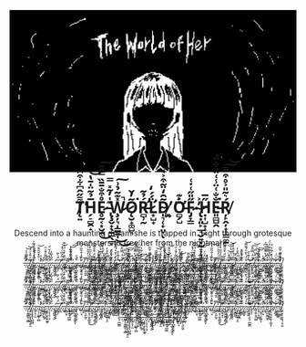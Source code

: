<p align="center">
  <img src="https://github.com/SwitchyCZ/the_world_of_her/blob/main/banners.gif?raw=true" alt="Game Logo"/>
</p>

<h1 align="center">T̸̨͍͌̋̂͆͋͒̑̕H̵̗̠̻̯̝̅̉̃̈̍̄̔͝E̷̥̰͔͙̮̯̊͒̐̄̄̏̿̂̃͜͠ ̵̢̧̬̟̖̱̲̖̲̞͊̍̓͂̽̿W̷̧̦͉̩͇̳̩̽͊͂̉͗̚͜͜͠Ǫ̷̮̟͚̺͉̃̓̌͘Ŕ̵̛̻̹̰̉͂L̷̛͙̺̟̈́́̒D̴̩͉̜̟̤̞̃̑̒̈͂͒͐͑̕͝ͅ ̷͓͍̈́Ơ̵̻̗̺͐͊F̷̡̞͇̋̎̋͑̇͑ ̴̢͙͈̙̲̘̮͍̣̰̓͐Ḥ̷͎̺̟͎̝̋̅E̵͈̻̺̭̐̐͑̈̾͑̈́͋̈́͘Ŗ̸̙̭̦̟͎͇̼̱́͛͂̎͐̊͒̿͠͝</h1>

<p align="center">
  Descend into a haunting dream she is trapped in. Fight through grotesque monsters to free her from the nightmare. <br/> <br/>
.̶̛̦̋̑̿̍̾͝͝.̶̨̨̱͈̳͉̩̻́͆͊.̸̧̡̛̼̦̞͓͖̹̟̯͆̓̎̾̈́.̸̰͓̖̥̥̖̺͖̤͆.̵̢̨̞̦̯̈́̍͐͒͊̆.̷̧̀͒̒́͐̍͋͌͐.̵̘͎̣͚̲̜̻̇̇̐̽̑̑̂̑͝.̴̛̬͕̖͓͛̽̍̕.̴͚̲̞͕͉̈́̕.̷̨̲̳͉̺̪̋̏̅̃̓̄̍̑.̵͕͙̹̞̜̟͚̥̽͂̌.̷̨͔͔͉̣̘̾͒́̎̍̌̈́͘.̷͕̈́̔̎̓.̶̢̫̪̭͔̮̀͛.̵̛͚̱̠̼̙͓.̵̨̡͎̆̈́̀̃.̸͓̪̋.̷̛̦̐̈̃̌͆̈̔̽͝.̵͖̟͒̏̐̓͛̈́̓͊.̸͕̻̬̜̄͝.̵̢̢͍̘̲̫̳̒̐.̶͖̲̺̗̑̓̃͂̓͋̚͝͠͠.̷͈͈̼́̓͒́͊̏̔.̴͍̪̣͖̖̭̼̭̞́.̴̡̢̪͓̩̮̈͗.̵̢̀̐̄.̵̛̱̠̤̘̈̈́̒̐̏̏̒͝.̸̮͙̀̍̄̚.̷͚̠̖͈̰̱̈̊.̶͚̣̓͌͑̒̀̀͑͒.̸̡̥̟̹̬͈͖̭͛͛̎̒̋̅͛̾̈́̍͜.̵̨̻̭̝͌̃̇̕ͅ.̶̢̯̤̭͖͎̪̥̄͐̌̈́͒̐͌̏ͅ.̴̮̪͎̘̳̟̠̞̍͘.̴̡͊̅̑̽̈̕͝.̶̪̮͙̻͓̪̌̄̆̈́͗͛̀̅̋͝.̷̡̬̖̞͓̌͒́̔͐̂̍̒̄.̸̭̝̳͈̐̽͛̃̚͜.̵̧̙͍̰̬̜̝̤̔̏̈́̂̊̓.̴̮̜̙̠͙̤̆̉͛.̵̡̺͇̜̐͊̇̐̈́.̷̧̠͇̬̃̊́̍̐͐.̷̩̰̽̍́̀̆͛́͌͌͝.̴̨̗̝̯̋̓͊̍̎.̴̡̧̟̹̯̖̦̪̰̳̕͝.̶̡̧̜̽͛̈́̿̋̌̚͠͝.̸̗͑̆̈́̀̈́.̶̡̩͍̯̭̫̺̂͋̈͋̀̉͘.̷̨̨̛̣̝̝̻͛̿̄͊̂̌̕͠.̴̜̮̘̹̞̼͈̉́͗̀͗̕͝ͅ.̴̝̞̣̠̓̂̀͘̚͘.̶̝̞̾̈́̔͒̽̔͆́.̴̛͍̪̼̰̼̫̝̌̓̃̉̿̄͌̀.̶̧̡͓̣͚̙̾̍͋̐̊͒̓̈́͘.̷̡̧̤̘͉͓̹̼̫̝̇̅̾̽͗̃̔̈́̕.̴̡͒.̴̦͍̻̭͊͐̈́̕.̵͔̻̬̳͇̂̇͗.̴̢̢̛͚̦͎̗̊̎̾͂̕̕.̸̧̠͉̹̞̞̖͕̹͈́̂̏͂̋͗̃̃̚  .̶̛̦̋̑̿̍̾͝͝.̶̨̨̱͈̳͉̩̻́͆͊.̸̧̡̛̼̦̞͓͖̹̟̯͆̓̎̾̈́.̸̰͓̖̥̥̖̺͖̤͆.̵̢̨̞̦̯̈́̍͐͒͊̆.̷̧̀͒̒́͐̍͋͌͐.̵̘͎̣͚̲̜̻̇̇̐̽̑̑̂̑͝.̴̛̬͕̖͓͛̽̍̕.̴͚̲̞͕͉̈́̕.̷̨̲̳͉̺̪̋̏̅̃̓̄̍̑.̵͕͙̹̞̜̟͚̥̽͂̌.̷̨͔͔͉̣̘̾͒́̎̍̌̈́͘.̷͕̈́̔̎̓.̶̢̫̪̭͔̮̀͛.̵̛͚̱̠̼̙͓.̵̨̡͎̆̈́̀̃.̸͓̪̋.̷̛̦̐̈̃̌͆̈̔̽͝.̵͖̟͒̏̐̓͛̈́̓͊.̸͕̻̬̜̄͝.̵̢̢͍̘̲̫̳̒̐.̶͖̲̺̗̑̓̃͂̓͋̚͝͠͠.̷͈͈̼́̓͒́͊̏̔.̴͍̪̣͖̖̭̼̭̞́.̴̡̢̪͓̩̮̈͗.̵̢̀̐̄.̵̛̱̠̤̘̈̈́̒̐̏̏̒͝.̸̮͙̀̍̄̚.̷͚̠̖͈̰̱̈̊.̶͚̣̓͌͑̒̀̀͑͒.̸̡̥̟̹̬͈͖̭͛͛̎̒̋̅͛̾̈́̍͜.̵̨̻̭̝͌̃̇̕ͅ.̶̢̯̤̭͖͎̪̥̄͐̌̈́͒̐͌̏ͅ.̴̮̪͎̘̳̟̠̞̍͘.̴̡͊̅̑̽̈̕͝.̶̪̮͙̻͓̪̌̄̆̈́͗͛̀̅̋͝.̷̡̬̖̞͓̌͒́̔͐̂̍̒̄.̸̭̝̳͈̐̽͛̃̚͜.̵̧̙͍̰̬̜̝̤̔̏̈́̂̊̓.̴̮̜̙̠͙̤̆̉͛.̵̡̺͇̜̐͊̇̐̈́.̷̧̠͇̬̃̊́̍̐͐.̷̩̰̽̍́̀̆͛́͌͌͝.̴̨̗̝̯̋̓͊̍̎.̴̡̧̟̹̯̖̦̪̰̳̕͝.̶̡̧̜̽͛̈́̿̋̌̚͠͝.̸̗͑̆̈́̀̈́.̶̡̩͍̯̭̫̺̂͋̈͋̀̉͘.̷̨̨̛̣̝̝̻͛̿̄͊̂̌̕͠.̴̜̮̘̹̞̼͈̉́͗̀͗̕͝ͅ.̴̝̞̣̠̓̂̀͘̚͘.̶̝̞̾̈́̔͒̽̔͆́.̴̛͍̪̼̰̼̫̝̌̓̃̉̿̄͌̀.̶̧̡͓̣͚̙̾̍͋̐̊͒̓̈́͘.̷̡̧̤̘͉͓̹̼̫̝̇̅̾̽͗̃̔̈́̕.̴̡͒.̴̦͍̻̭͊͐̈́̕.̵͔̻̬̳͇̂̇͗.̴̢̢̛͚̦͎̗̊̎̾͂̕̕.̸̧̠͉̹̞̞̖͕̹͈́̂̏͂̋͗̃̃̚  .̶̛̦̋̑̿̍̾͝͝.̶̨̨̱͈̳͉̩̻́͆͊.̸̧̡̛̼̦̞͓͖̹̟̯͆̓̎̾̈́.̸̰͓̖̥̥̖̺͖̤͆.̵̢̨̞̦̯̈́̍͐͒͊̆.̷̧̀͒̒́͐̍͋͌͐.̵̘͎̣͚̲̜̻̇̇̐̽̑̑̂̑͝.̴̛̬͕̖͓͛̽̍̕.̴͚̲̞͕͉̈́̕.̷̨̲̳͉̺̪̋̏̅̃̓̄̍̑.̵͕͙̹̞̜̟͚̥̽͂̌.̷̨͔͔͉̣̘̾͒́̎̍̌̈́͘.̷͕̈́̔̎̓.̶̢̫̪̭͔̮̀͛.̵̛͚̱̠̼̙͓.̵̨̡͎̆̈́̀̃.̸͓̪̋.̷̛̦̐̈̃̌͆̈̔̽͝.̵͖̟͒̏̐̓͛̈́̓͊.̸͕̻̬̜̄͝.̵̢̢͍̘̲̫̳̒̐.̶͖̲̺̗̑̓̃͂̓͋̚͝͠͠.̷͈͈̼́̓͒́͊̏̔.̴͍̪̣͖̖̭̼̭̞́.̴̡̢̪͓̩̮̈͗.̵̢̀̐̄.̵̛̱̠̤̘̈̈́̒̐̏̏̒͝.̸̮͙̀̍̄̚.̷͚̠̖͈̰̱̈̊.̶͚̣̓͌͑̒̀̀͑͒.̸̡̥̟̹̬͈͖̭͛͛̎̒̋̅͛̾̈́̍͜.̵̨̻̭̝͌̃̇̕ͅ.̶̢̯̤̭͖͎̪̥̄͐̌̈́͒̐͌̏ͅ.̴̮̪͎̘̳̟̠̞̍͘.̴̡͊̅̑̽̈̕͝.̶̪̮͙̻͓̪̌̄̆̈́͗͛̀̅̋͝.̷̡̬̖̞͓̌͒́̔͐̂̍̒̄.̸̭̝̳͈̐̽͛̃̚͜.̵̧̙͍̰̬̜̝̤̔̏̈́̂̊̓.̴̮̜̙̠͙̤̆̉͛.̵̡̺͇̜̐͊̇̐̈́.̷̧̠͇̬̃̊́̍̐͐.̷̩̰̽̍́̀̆͛́͌͌͝.̴̨̗̝̯̋̓͊̍̎.̴̡̧̟̹̯̖̦̪̰̳̕͝.̶̡̧̜̽͛̈́̿̋̌̚͠͝.̸̗͑̆̈́̀̈́.̶̡̩͍̯̭̫̺̂͋̈͋̀̉͘.̷̨̨̛̣̝̝̻͛̿̄͊̂̌̕͠.̴̜̮̘̹̞̼͈̉́͗̀͗̕͝ͅ.̴̝̞̣̠̓̂̀͘̚͘.̶̝̞̾̈́̔͒̽̔͆́.̴̛͍̪̼̰̼̫̝̌̓̃̉̿̄͌̀.̶̧̡͓̣͚̙̾̍͋̐̊͒̓̈́͘.̷̡̧̤̘͉͓̹̼̫̝̇̅̾̽͗̃̔̈́̕.̴̡͒.̴̦͍̻̭͊͐̈́̕.̵͔̻̬̳͇̂̇͗.̴̢̢̛͚̦͎̗̊̎̾͂̕̕.̸̧̠͉̹̞̞̖͕̹͈́̂̏͂̋͗̃̃̚  <br/>
.̶̛̦̋̑̿̍̾͝͝.̶̨̨̱͈̳͉̩̻́͆͊.̸̧̡̛̼̦̞͓͖̹̟̯͆̓̎̾̈́.̸̰͓̖̥̥̖̺͖̤͆.̵̢̨̞̦̯̈́̍͐͒͊̆.̷̧̀͒̒́͐̍͋͌͐.̵̘͎̣͚̲̜̻̇̇̐̽̑̑̂̑͝.̴̛̬͕̖͓͛̽̍̕.̴͚̲̞͕͉̈́̕.̷̨̲̳͉̺̪̋̏̅̃̓̄̍̑.̵͕͙̹̞̜̟͚̥̽͂̌.̷̨͔͔͉̣̘̾͒́̎̍̌̈́͘.̷͕̈́̔̎̓.̶̢̫̪̭͔̮̀͛.̵̛͚̱̠̼̙͓.̵̨̡͎̆̈́̀̃.̸͓̪̋.̷̛̦̐̈̃̌͆̈̔̽͝.̵͖̟͒̏̐̓͛̈́̓͊.̸͕̻̬̜̄͝.̵̢̢͍̘̲̫̳̒̐.̶͖̲̺̗̑̓̃͂̓͋̚͝͠͠.̷͈͈̼́̓͒́͊̏̔.̴͍̪̣͖̖̭̼̭̞́.̴̡̢̪͓̩̮̈͗.̵̢̀̐̄.̵̛̱̠̤̘̈̈́̒̐̏̏̒͝.̸̮͙̀̍̄̚.̷͚̠̖͈̰̱̈̊.̶͚̣̓͌͑̒̀̀͑͒.̸̡̥̟̹̬͈͖̭͛͛̎̒̋̅͛̾̈́̍͜.̵̨̻̭̝͌̃̇̕ͅ.̶̢̯̤̭͖͎̪̥̄͐̌̈́͒̐͌̏ͅ.̴̮̪͎̘̳̟̠̞̍͘.̴̡͊̅̑̽̈̕͝.̶̪̮͙̻͓̪̌̄̆̈́͗͛̀̅̋͝.̷̡̬̖̞͓̌͒́̔͐̂̍̒̄.̸̭̝̳͈̐̽͛̃̚͜.̵̧̙͍̰̬̜̝̤̔̏̈́̂̊̓.̴̮̜̙̠͙̤̆̉͛.̵̡̺͇̜̐͊̇̐̈́.̷̧̠͇̬̃̊́̍̐͐.̷̩̰̽̍́̀̆͛́͌͌͝.̴̨̗̝̯̋̓͊̍̎.̴̡̧̟̹̯̖̦̪̰̳̕͝.̶̡̧̜̽͛̈́̿̋̌̚͠͝.̸̗͑̆̈́̀̈́.̶̡̩͍̯̭̫̺̂͋̈͋̀̉͘.̷̨̨̛̣̝̝̻͛̿̄͊̂̌̕͠.̴̜̮̘̹̞̼͈̉́͗̀͗̕͝ͅ.̴̝̞̣̠̓̂̀͘̚͘.̶̝̞̾̈́̔͒̽̔͆́.̴̛͍̪̼̰̼̫̝̌̓̃̉̿̄͌̀.̶̧̡͓̣͚̙̾̍͋̐̊͒̓̈́͘.̷̡̧̤̘͉͓̹̼̫̝̇̅̾̽͗̃̔̈́̕.̴̡͒.̴̦͍̻̭͊͐̈́̕.̵͔̻̬̳͇̂̇͗.̴̢̢̛͚̦͎̗̊̎̾͂̕̕.̸̧̠͉̹̞̞̖͕̹͈́̂̏͂̋͗̃̃̚  .̶̛̦̋̑̿̍̾͝͝.̶̨̨̱͈̳͉̩̻́͆͊.̸̧̡̛̼̦̞͓͖̹̟̯͆̓̎̾̈́.̸̰͓̖̥̥̖̺͖̤͆.̵̢̨̞̦̯̈́̍͐͒͊̆.̷̧̀͒̒́͐̍͋͌͐.̵̘͎̣͚̲̜̻̇̇̐̽̑̑̂̑͝.̴̛̬͕̖͓͛̽̍̕.̴͚̲̞͕͉̈́̕.̷̨̲̳͉̺̪̋̏̅̃̓̄̍̑.̵͕͙̹̞̜̟͚̥̽͂̌.̷̨͔͔͉̣̘̾͒́̎̍̌̈́͘.̷͕̈́̔̎̓.̶̢̫̪̭͔̮̀͛.̵̛͚̱̠̼̙͓.̵̨̡͎̆̈́̀̃.̸͓̪̋.̷̛̦̐̈̃̌͆̈̔̽͝.̵͖̟͒̏̐̓͛̈́̓͊.̸͕̻̬̜̄͝.̵̢̢͍̘̲̫̳̒̐.̶͖̲̺̗̑̓̃͂̓͋̚͝͠͠.̷͈͈̼́̓͒́͊̏̔.̴͍̪̣͖̖̭̼̭̞́.̴̡̢̪͓̩̮̈͗.̵̢̀̐̄.̵̛̱̠̤̘̈̈́̒̐̏̏̒͝.̸̮͙̀̍̄̚.̷͚̠̖͈̰̱̈̊.̶͚̣̓͌͑̒̀̀͑͒.̸̡̥̟̹̬͈͖̭͛͛̎̒̋̅͛̾̈́̍͜.̵̨̻̭̝͌̃̇̕ͅ.̶̢̯̤̭͖͎̪̥̄͐̌̈́͒̐͌̏ͅ.̴̮̪͎̘̳̟̠̞̍͘.̴̡͊̅̑̽̈̕͝.̶̪̮͙̻͓̪̌̄̆̈́͗͛̀̅̋͝.̷̡̬̖̞͓̌͒́̔͐̂̍̒̄.̸̭̝̳͈̐̽͛̃̚͜.̵̧̙͍̰̬̜̝̤̔̏̈́̂̊̓.̴̮̜̙̠͙̤̆̉͛.̵̡̺͇̜̐͊̇̐̈́.̷̧̠͇̬̃̊́̍̐͐.̷̩̰̽̍́̀̆͛́͌͌͝.̴̨̗̝̯̋̓͊̍̎.̴̡̧̟̹̯̖̦̪̰̳̕͝.̶̡̧̜̽͛̈́̿̋̌̚͠͝.̸̗͑̆̈́̀̈́.̶̡̩͍̯̭̫̺̂͋̈͋̀̉͘.̷̨̨̛̣̝̝̻͛̿̄͊̂̌̕͠.̴̜̮̘̹̞̼͈̉́͗̀͗̕͝ͅ.̴̝̞̣̠̓̂̀͘̚͘.̶̝̞̾̈́̔͒̽̔͆́.̴̛͍̪̼̰̼̫̝̌̓̃̉̿̄͌̀.̶̧̡͓̣͚̙̾̍͋̐̊͒̓̈́͘.̷̡̧̤̘͉͓̹̼̫̝̇̅̾̽͗̃̔̈́̕.̴̡͒.̴̦͍̻̭͊͐̈́̕.̵͔̻̬̳͇̂̇͗.̴̢̢̛͚̦͎̗̊̎̾͂̕̕.̸̧̠͉̹̞̞̖͕̹͈́̂̏͂̋͗̃̃̚  .̶̛̦̋̑̿̍̾͝͝.̶̨̨̱͈̳͉̩̻́͆͊.̸̧̡̛̼̦̞͓͖̹̟̯͆̓̎̾̈́.̸̰͓̖̥̥̖̺͖̤͆.̵̢̨̞̦̯̈́̍͐͒͊̆.̷̧̀͒̒́͐̍͋͌͐.̵̘͎̣͚̲̜̻̇̇̐̽̑̑̂̑͝.̴̛̬͕̖͓͛̽̍̕.̴͚̲̞͕͉̈́̕.̷̨̲̳͉̺̪̋̏̅̃̓̄̍̑.̵͕͙̹̞̜̟͚̥̽͂̌.̷̨͔͔͉̣̘̾͒́̎̍̌̈́͘.̷͕̈́̔̎̓.̶̢̫̪̭͔̮̀͛.̵̛͚̱̠̼̙͓.̵̨̡͎̆̈́̀̃.̸͓̪̋.̷̛̦̐̈̃̌͆̈̔̽͝.̵͖̟͒̏̐̓͛̈́̓͊.̸͕̻̬̜̄͝.̵̢̢͍̘̲̫̳̒̐.̶͖̲̺̗̑̓̃͂̓͋̚͝͠͠.̷͈͈̼́̓͒́͊̏̔.̴͍̪̣͖̖̭̼̭̞́.̴̡̢̪͓̩̮̈͗.̵̢̀̐̄.̵̛̱̠̤̘̈̈́̒̐̏̏̒͝.̸̮͙̀̍̄̚.̷͚̠̖͈̰̱̈̊.̶͚̣̓͌͑̒̀̀͑͒.̸̡̥̟̹̬͈͖̭͛͛̎̒̋̅͛̾̈́̍͜.̵̨̻̭̝͌̃̇̕ͅ.̶̢̯̤̭͖͎̪̥̄͐̌̈́͒̐͌̏ͅ.̴̮̪͎̘̳̟̠̞̍͘.̴̡͊̅̑̽̈̕͝.̶̪̮͙̻͓̪̌̄̆̈́͗͛̀̅̋͝.̷̡̬̖̞͓̌͒́̔͐̂̍̒̄.̸̭̝̳͈̐̽͛̃̚͜.̵̧̙͍̰̬̜̝̤̔̏̈́̂̊̓.̴̮̜̙̠͙̤̆̉͛.̵̡̺͇̜̐͊̇̐̈́ <br/>
.̶̛̦̋̑̿̍̾͝͝.̶̨̨̱͈̳͉̩̻́͆͊.̸̧̡̛̼̦̞͓͖̹̟̯͆̓̎̾̈́.̸̰͓̖̥̥̖̺͖̤͆.̵̢̨̞̦̯̈́̍͐͒͊̆.̷̧̀͒̒́͐̍͋͌͐.̵̘͎̣͚̲̜̻̇̇̐̽̑̑̂̑͝.̴̛̬͕̖͓͛̽̍̕.̴͚̲̞͕͉̈́̕.̷̨̲̳͉̺̪̋̏̅̃̓̄̍̑.̵͕͙̹̞̜̟͚̥̽͂̌.̷̨͔͔͉̣̘̾͒́̎̍̌̈́͘.̷͕̈́̔̎̓.̶̢̫̪̭͔̮̀͛.̵̛͚̱̠̼̙͓.̵̨̡͎̆̈́̀̃.̸͓̪̋.̷̛̦̐̈̃̌͆̈̔̽͝.̵͖̟͒̏̐̓͛̈́̓͊.̸͕̻̬̜̄͝.̵̢̢͍̘̲̫̳̒̐.̶͖̲̺̗̑̓̃͂̓͋̚͝͠͠.̷͈͈̼́̓͒́͊̏̔.̴͍̪̣͖̖̭̼̭̞́.̴̡̢̪͓̩̮̈͗.̵̢̀̐̄.̵̛̱̠̤̘̈̈́̒̐̏̏̒͝.̸̮͙̀̍̄̚.̷͚̠̖͈̰̱̈̊.̶͚̣̓͌͑̒̀̀͑͒.̸̡̥̟̹̬͈͖̭͛͛̎̒̋̅͛̾̈́̍͜.̵̨̻̭̝͌̃̇̕ͅ.̶̢̯̤̭͖͎̪̥̄͐̌̈́͒̐͌̏ͅ.̴̮̪͎̘̳̟̠̞̍͘.̴̡͊̅̑̽̈̕͝.̶̪̮͙̻͓̪̌̄̆̈́͗͛̀̅̋͝.̷̡̬̖̞͓̌͒́̔͐̂̍̒̄.̸̭̝̳͈̐̽͛̃̚͜.̵̧̙͍̰̬̜̝̤̔̏̈́̂̊̓.̴̮̜̙̠͙̤̆̉͛.̵̡̺͇̜̐͊̇̐̈́.̷̧̠͇̬̃̊́̍̐͐.̷̩̰̽̍́̀̆͛́͌͌͝.̴̨̗̝̯̋̓͊̍̎.̴̡̧̟̹̯̖̦̪̰̳̕͝.̶̡̧̜̽͛̈́̿̋̌̚͠͝.̸̗͑̆̈́̀̈́.̶̡̩͍̯̭̫̺̂͋̈͋̀̉͘.̷̨̨̛̣̝̝̻͛̿̄͊̂̌̕͠.̴̜̮̘̹̞̼͈̉́͗̀͗̕͝ͅ.̴̝̞̣̠̓̂̀͘̚͘.̶̝̞̾̈́̔͒̽̔͆́.̴̛͍̪̼̰̼̫̝̌̓̃̉̿̄͌̀.̶̧̡͓̣͚̙̾̍͋̐̊͒̓̈́͘.̷̡̧̤̘͉͓̹̼̫̝̇̅̾̽͗̃̔̈́̕.̴̡͒.̴̦͍̻̭͊͐̈́̕.̵͔̻̬̳͇̂̇͗.̴̢̢̛͚̦͎̗̊̎̾͂̕̕.̸̧̠͉̹̞̞̖͕̹͈́̂̏͂̋͗̃̃̚  .̶̛̦̋̑̿̍̾͝͝.̶̨̨̱͈̳͉̩̻́͆͊.̸̧̡̛̼̦̞͓͖̹̟̯͆̓̎̾̈́.̸̰͓̖̥̥̖̺͖̤͆.̵̢̨̞̦̯̈́̍͐͒͊̆.̷̧̀͒̒́͐̍͋͌͐.̵̘͎̣͚̲̜̻̇̇̐̽̑̑̂̑͝.̴̛̬͕̖͓͛̽̍̕.̴͚̲̞͕͉̈́̕.̷̨̲̳͉̺̪̋̏̅̃̓̄̍̑.̵͕͙̹̞̜̟͚̥̽͂̌.̷̨͔͔͉̣̘̾͒́̎̍̌̈́͘.̷͕̈́̔̎̓.̶̢̫̪̭͔̮̀͛.̵̛͚̱̠̼̙͓.̵̨̡͎̆̈́̀̃.̸͓̪̋.̷̛̦̐̈̃̌͆̈̔̽͝.̵͖̟͒̏̐̓͛̈́̓͊.̸͕̻̬̜̄͝.̵̢̢͍̘̲̫̳̒̐.̶͖̲̺̗̑̓̃͂̓͋̚͝͠͠.̷͈͈̼́̓͒́͊̏̔.̴͍̪̣͖̖̭̼̭̞́.̴̡̢̪͓̩̮̈͗.̵̢̀̐̄.̵̛̱̠̤̘̈̈́̒̐̏̏̒͝.̸̮͙̀̍̄̚.̷͚̠̖͈̰̱̈̊.̶͚̣̓͌͑̒̀̀͑͒.̸̡̥̟̹̬͈͖̭͛͛̎̒̋̅͛̾̈́̍͜.̵̨̻̭̝͌̃̇̕ͅ.̶̢̯̤̭͖͎̪̥̄͐̌̈́͒̐͌̏ͅ.̴̮̪͎̘̳̟̠̞̍͘.̴̡͊̅̑̽̈̕͝.̶̪̮͙̻͓̪̌̄̆̈́͗͛̀̅̋͝.̷̡̬̖̞͓̌͒́̔͐̂̍̒̄.̸̭̝̳͈̐̽͛̃̚͜.̵̧̙͍̰̬̜̝̤̔̏̈́̂̊̓.̴̮̜̙̠͙̤̆̉͛.̵̡̺͇̜̐͊̇̐̈́.̷̧̠͇̬̃̊́̍̐͐.̷̩̰̽̍́̀̆͛́͌͌͝.̴̨̗̝̯̋̓͊̍̎.̴̡̧̟̹̯̖̦̪̰̳̕͝.̶̡̧̜̽͛̈́̿̋̌̚͠͝.̸̗͑̆̈́̀̈́.̶̡̩͍̯̭̫̺̂͋̈͋̀̉͘.̷̨̨̛̣̝̝̻͛̿̄͊̂̌̕͠.̴̜̮̘̹̞̼͈̉́͗̀͗̕͝ͅ.̴̝̞̣̠̓̂̀͘̚͘.̶̝̞̾̈́̔͒̽̔͆́.̴̛͍̪̼̰̼̫̝̌̓̃̉̿̄͌̀.̶̧̡͓̣͚̙̾̍͋̐̊͒̓̈́͘.̷̡̧̤̘͉͓̹̼̫̝̇̅̾̽͗̃̔̈́̕.̴̡͒.̴̦͍̻̭͊͐̈́̕.̵͔̻̬̳͇̂̇͗.̴̢̢̛͚̦͎̗̊̎̾͂̕̕.̸̧̠͉̹̞̞̖͕̹͈́̂̏͂̋͗̃̃̚  .̶̛̦̋̑̿̍̾͝͝.̶̨̨̱͈̳͉̩̻́͆͊.̸̧̡̛̼̦̞͓͖̹̟̯͆̓̎̾̈́.̸̰͓̖̥̥̖̺͖̤͆.̵̢̨̞̦̯̈́̍͐͒͊̆.̷̧̀͒̒́͐̍͋͌͐.̵̘͎̣͚̲̜̻̇̇̐̽̑̑̂̑͝.̴̛̬͕̖͓͛̽̍̕.̴͚̲̞͕͉̈́̕.̷̨̲̳͉̺̪̋̏̅̃̓̄̍̑.̵͕͙̹̞̜̟͚̥̽͂̌.̷̨͔͔͉̣̘̾͒́̎̍̌̈́͘.̷͕̈́̔̎̓.̶̢̫̪̭͔̮̀͛.̵̛͚̱̠̼̙͓.̵̨̡͎̆̈́̀̃.̸͓̪̋.̷̛̦̐̈̃̌͆̈̔̽͝.̵͖̟͒̏̐̓͛̈́̓͊.̸͕̻̬̜̄͝.̵̢̢͍̘̲̫̳̒̐.̶͖̲̺̗̑̓̃͂̓͋̚͝͠͠.̷͈͈̼́̓͒́͊̏̔.̴͍̪̣͖̖̭̼̭̞́.̴̡̢̪͓̩̮̈͗.̵̢̀̐̄.̵̛̱̠̤̘̈̈́̒̐̏̏̒͝.̸̮͙̀̍̄̚.̷͚̠̖͈̰̱̈̊.̶͚̣̓͌͑̒̀̀͑͒<br/>

</p>

